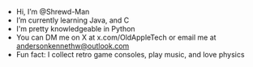 - Hi, I’m @Shrewd-Man
- I’m currently learning Java, and C
- I'm pretty knowledgeable in Python
- You can DM me on X at x.com/OldAppleTech or email me at andersonkennethw@outlook.com
- Fun fact: I collect retro game consoles, play music, and love physics
